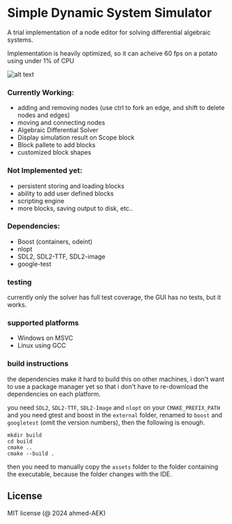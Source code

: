 # Simple Dynamic System Simulator
A trial implementation of a node editor for solving differential algebraic systems.

Implementation is heavily optimized, so it can acheive 60 fps on a potato using under 1% of CPU

![alt text](https://github.com/ahmed-AEK/dummy_NodeEditor/blob/main/preview.png?raw=true)

### Currently Working:
- adding and removing nodes (use ctrl to fork an edge, and shift to delete nodes and edges)
- moving and connecting nodes
- Algebraic Differential Solver
- Display simulation result on Scope block
- Block pallete to add blocks
- customized block shapes

### Not Implemented yet:
- persistent storing and loading blocks
- ability to add user defined blocks
- scripting engine
- more blocks, saving output to disk, etc..


### Dependencies:
- Boost (containers, odeint)
- nlopt
- SDL2, SDL2-TTF, SDL2-image
- google-test

### testing

currently only the solver has full test coverage, the GUI has no tests, but it works.

### supported platforms
- Windows on MSVC
- Linux using GCC

### build instructions

the dependencies make it hard to build this on other machines, i don't want to use a package manager yet so that i don't have to re-download the dependencies on each platform.

you need `SDL2`, `SDL2-TTF`, `SDL2-Image` and `nlopt` on your `CMAKE_PREFIX_PATH` and you need gtest and boost in the `external` folder, renamed to `boost` and `googletest` (omit the version numbers), then the following is enough.

```
mkdir build
cd build
cmake ..
cmake --build .
```
then you need to manually copy the `assets` folder to the folder containing the executable, because the folder changes with the IDE.

License
-----------
MIT license (@ 2024 ahmed-AEK)
